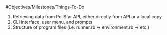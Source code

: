 #Objectives/Milestones/Things-To-Do
1. Retrieving data from PollStar API, either directly from API or a local copy
1. CLI interface, user menu, and prompts
1. Structure of program files (i.e. runner.rb -> environment.rb -> etc.)
